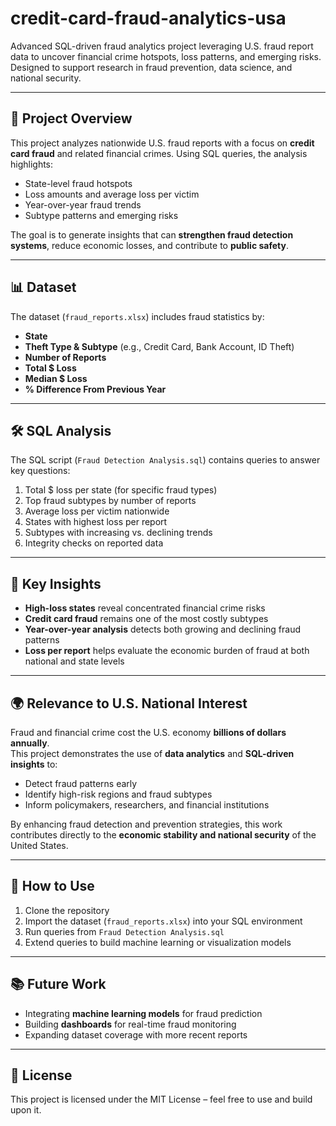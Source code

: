 


# credit-card-fraud-analytics-usa

Advanced SQL-driven fraud analytics project leveraging U.S. fraud report data to uncover financial crime hotspots, loss patterns, and emerging risks. Designed to support research in fraud prevention, data science, and national security.

---

## 📌 Project Overview
This project analyzes nationwide U.S. fraud reports with a focus on **credit card fraud** and related financial crimes. Using SQL queries, the analysis highlights:
- State-level fraud hotspots  
- Loss amounts and average loss per victim  
- Year-over-year fraud trends  
- Subtype patterns and emerging risks  

The goal is to generate insights that can **strengthen fraud detection systems**, reduce economic losses, and contribute to **public safety**.

---

## 📊 Dataset
The dataset (`fraud_reports.xlsx`) includes fraud statistics by:
- **State**  
- **Theft Type & Subtype** (e.g., Credit Card, Bank Account, ID Theft)  
- **Number of Reports**  
- **Total $ Loss**  
- **Median $ Loss**  
- **% Difference From Previous Year**  

---

## 🛠️ SQL Analysis
The SQL script (`Fraud Detection Analysis.sql`) contains queries to answer key questions:
1. Total $ loss per state (for specific fraud types)  
2. Top fraud subtypes by number of reports  
3. Average loss per victim nationwide  
4. States with highest loss per report  
5. Subtypes with increasing vs. declining trends  
6. Integrity checks on reported data  

---

## 🔑 Key Insights
- **High-loss states** reveal concentrated financial crime risks  
- **Credit card fraud** remains one of the most costly subtypes  
- **Year-over-year analysis** detects both growing and declining fraud patterns  
- **Loss per report** helps evaluate the economic burden of fraud at both national and state levels  

---

## 🌍 Relevance to U.S. National Interest
Fraud and financial crime cost the U.S. economy **billions of dollars annually**.  
This project demonstrates the use of **data analytics** and **SQL-driven insights** to:
- Detect fraud patterns early  
- Identify high-risk regions and fraud subtypes  
- Inform policymakers, researchers, and financial institutions  

By enhancing fraud detection and prevention strategies, this work contributes directly to the **economic stability and national security** of the United States.  

---

## 🚀 How to Use
1. Clone the repository  
2. Import the dataset (`fraud_reports.xlsx`) into your SQL environment  
3. Run queries from `Fraud Detection Analysis.sql`  
4. Extend queries to build machine learning or visualization models  

---

## 📚 Future Work
- Integrating **machine learning models** for fraud prediction  
- Building **dashboards** for real-time fraud monitoring  
- Expanding dataset coverage with more recent reports  

---

## 📜 License
This project is licensed under the MIT License – feel free to use and build upon it.  
